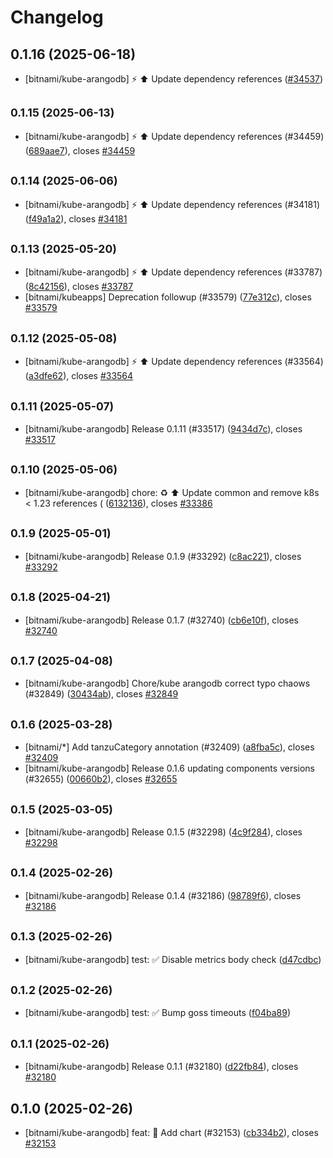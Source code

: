 # Changelog

## 0.1.16 (2025-06-18)

* [bitnami/kube-arangodb] :zap: :arrow_up: Update dependency references ([#34537](https://github.com/bitnami/charts/pull/34537))

## <small>0.1.15 (2025-06-13)</small>

* [bitnami/kube-arangodb] :zap: :arrow_up: Update dependency references (#34459) ([689aae7](https://github.com/bitnami/charts/commit/689aae708fb400a8f381773fda3ece3b3927e3fb)), closes [#34459](https://github.com/bitnami/charts/issues/34459)

## <small>0.1.14 (2025-06-06)</small>

* [bitnami/kube-arangodb] :zap: :arrow_up: Update dependency references (#34181) ([f49a1a2](https://github.com/bitnami/charts/commit/f49a1a20bed62a8edf68b8d5fca2c30236e87268)), closes [#34181](https://github.com/bitnami/charts/issues/34181)

## <small>0.1.13 (2025-05-20)</small>

* [bitnami/kube-arangodb] :zap: :arrow_up: Update dependency references (#33787) ([8c42156](https://github.com/bitnami/charts/commit/8c421566a09cdd63fcbc69f16e596a61df9bf324)), closes [#33787](https://github.com/bitnami/charts/issues/33787)
* [bitnami/kubeapps] Deprecation followup (#33579) ([77e312c](https://github.com/bitnami/charts/commit/77e312c1772d4d7c4dc5d3ac0e80f4e452e3a062)), closes [#33579](https://github.com/bitnami/charts/issues/33579)

## <small>0.1.12 (2025-05-08)</small>

* [bitnami/kube-arangodb] :zap: :arrow_up: Update dependency references (#33564) ([a3dfe62](https://github.com/bitnami/charts/commit/a3dfe62fbefc97ef866fdbc3f2c25472c46db148)), closes [#33564](https://github.com/bitnami/charts/issues/33564)

## <small>0.1.11 (2025-05-07)</small>

* [bitnami/kube-arangodb] Release 0.1.11 (#33517) ([9434d7c](https://github.com/bitnami/charts/commit/9434d7cb5843f53850b6ea9d5809fe8f93f3035c)), closes [#33517](https://github.com/bitnami/charts/issues/33517)

## <small>0.1.10 (2025-05-06)</small>

* [bitnami/kube-arangodb] chore: :recycle: :arrow_up: Update common and remove k8s < 1.23 references ( ([6132136](https://github.com/bitnami/charts/commit/6132136a1c80de7cf4ac0fa58e6a01114f0dbc59)), closes [#33386](https://github.com/bitnami/charts/issues/33386)

## <small>0.1.9 (2025-05-01)</small>

* [bitnami/kube-arangodb] Release 0.1.9 (#33292) ([c8ac221](https://github.com/bitnami/charts/commit/c8ac221845f2646e59b14111153f78745455dcc4)), closes [#33292](https://github.com/bitnami/charts/issues/33292)

## <small>0.1.8 (2025-04-21)</small>

* [bitnami/kube-arangodb] Release 0.1.7 (#32740) ([cb6e10f](https://github.com/bitnami/charts/commit/cb6e10f445931655265cbef55e4dd6584b833937)), closes [#32740](https://github.com/bitnami/charts/issues/32740)

## <small>0.1.7 (2025-04-08)</small>

* [bitnami/kube-arangodb] Chore/kube arangodb correct typo chaows (#32849) ([30434ab](https://github.com/bitnami/charts/commit/30434ab690cb6b52d248ff1289adff0c9a2d4dcd)), closes [#32849](https://github.com/bitnami/charts/issues/32849)

## <small>0.1.6 (2025-03-28)</small>

* [bitnami/*] Add tanzuCategory annotation (#32409) ([a8fba5c](https://github.com/bitnami/charts/commit/a8fba5cb01f6f4464ca7f69c50b0fbe97d837a95)), closes [#32409](https://github.com/bitnami/charts/issues/32409)
* [bitnami/kube-arangodb] Release 0.1.6 updating components versions (#32655) ([00660b2](https://github.com/bitnami/charts/commit/00660b2d4d38484b27e9754fbc0c34fa28b7b75b)), closes [#32655](https://github.com/bitnami/charts/issues/32655)

## <small>0.1.5 (2025-03-05)</small>

* [bitnami/kube-arangodb] Release 0.1.5 (#32298) ([4c9f284](https://github.com/bitnami/charts/commit/4c9f284bbe42918aacab93b6315add30528abe6b)), closes [#32298](https://github.com/bitnami/charts/issues/32298)

## <small>0.1.4 (2025-02-26)</small>

* [bitnami/kube-arangodb] Release 0.1.4 (#32186) ([98789f6](https://github.com/bitnami/charts/commit/98789f6b2c2cffaf7b6c469102fdd81a8e1c5567)), closes [#32186](https://github.com/bitnami/charts/issues/32186)

## <small>0.1.3 (2025-02-26)</small>

* [bitnami/kube-arangodb] test: :white_check_mark: Disable metrics body check ([d47cdbc](https://github.com/bitnami/charts/commit/d47cdbca7dde1b078741fcda0ad8808d942ba7d2))

## <small>0.1.2 (2025-02-26)</small>

* [bitnami/kube-arangodb] test: :white_check_mark: Bump goss timeouts ([f04ba89](https://github.com/bitnami/charts/commit/f04ba89e09d0825f5d153cfbfca3ba3109089ae5))

## <small>0.1.1 (2025-02-26)</small>

* [bitnami/kube-arangodb] Release 0.1.1 (#32180) ([d22fb84](https://github.com/bitnami/charts/commit/d22fb84f8a4ca4775b01b15d8399596f9706ddd4)), closes [#32180](https://github.com/bitnami/charts/issues/32180)

## 0.1.0 (2025-02-26)

* [bitnami/kube-arangodb] feat: :tada: Add chart (#32153) ([cb334b2](https://github.com/bitnami/charts/commit/cb334b2bd4ae4e8da28ccb373200142753421dc7)), closes [#32153](https://github.com/bitnami/charts/issues/32153)
